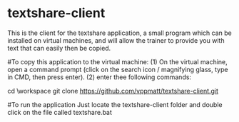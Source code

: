# textshare-client

This is the client for the textshare application, a small program which can be installed on virtual machines, and will allow the trainer to provide you with text that can easily then be copied.

#To copy this application to the virtual machine:
(1) On the virtual machine, open a command prompt (click on the search icon / magnifying glass, type in CMD, then press enter).
(2) enter thee following commands:

cd \workspace
git clone https://github.com/vppmatt/textshare-client.git

#To run the application
Just locate the textshare-client folder and double click on the file called textshare.bat
